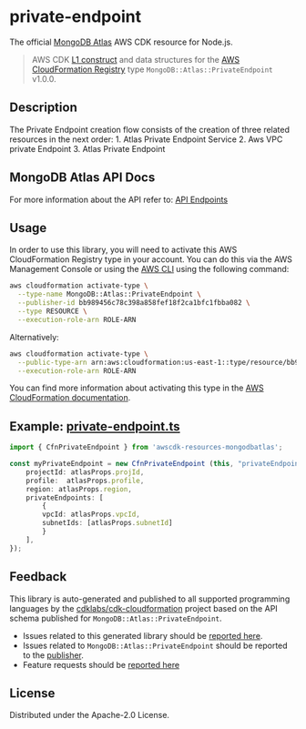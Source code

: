 # private-endpoint

The official [MongoDB Atlas](https://www.mongodb.com/) AWS CDK resource for Node.js.

> AWS CDK [L1 construct] and data structures for the [AWS CloudFormation Registry] type `MongoDB::Atlas::PrivateEndpoint` v1.0.0.

[L1 construct]: https://docs.aws.amazon.com/cdk/latest/guide/constructs.html
[AWS CloudFormation Registry]: https://docs.aws.amazon.com/AWSCloudFormation/latest/UserGuide/registry.html

## Description

The Private Endpoint creation flow consists of the creation of three related resources in the next order: 1. Atlas Private Endpoint Service 2. Aws VPC private Endpoint 3. Atlas Private Endpoint

## MongoDB Atlas API Docs

For more information about the API refer to: [API Endpoints](https://www.mongodb.com/docs/atlas/reference/api-resources-spec/#tag/Private-Endpoint-Services)

## Usage

In order to use this library, you will need to activate this AWS CloudFormation Registry type in your account. You can do this via the AWS Management Console or using the [AWS CLI](https://aws.amazon.com/cli/) using the following command:

```sh
aws cloudformation activate-type \
  --type-name MongoDB::Atlas::PrivateEndpoint \
  --publisher-id bb989456c78c398a858fef18f2ca1bfc1fbba082 \
  --type RESOURCE \
  --execution-role-arn ROLE-ARN
```

Alternatively:

```sh
aws cloudformation activate-type \
  --public-type-arn arn:aws:cloudformation:us-east-1::type/resource/bb989456c78c398a858fef18f2ca1bfc1fbba082/MongoDB-Atlas-PrivateEndpoint \
  --execution-role-arn ROLE-ARN
```

You can find more information about activating this type in the [AWS CloudFormation documentation](https://docs.aws.amazon.com/AWSCloudFormation/latest/UserGuide/registry-public.html).

## Example: [private-endpoint.ts](../../../examples/l1-resources/private-endpoint.ts)
```ts
import { CfnPrivateEndpoint } from 'awscdk-resources-mongodbatlas';

const myPrivateEndpoint = new CfnPrivateEndpoint (this, "privateEndpoint", {
    projectId: atlasProps.projId,
    profile:  atlasProps.profile,
    region: atlasProps.region,
    privateEndpoints: [
        {
        vpcId: atlasProps.vpcId,
        subnetIds: [atlasProps.subnetId]
        }
    ],
});

```

## Feedback

This library is auto-generated and published to all supported programming languages by the [cdklabs/cdk-cloudformation] project based on the API schema published for `MongoDB::Atlas::PrivateEndpoint`.

* Issues related to this generated library should be [reported here](https://github.com/cdklabs/cdk-cloudformation/issues/new?title=Issue+with+%40cdk-cloudformation%2Fmongodb-atlas-privateendpoint+v1.0.0).
* Issues related to `MongoDB::Atlas::PrivateEndpoint` should be reported to the [publisher](https://github.com/mongodb/mongodbatlas-cloudformation-resources/issues).
* Feature requests should be [reported here](https://feedback.mongodb.com/forums/924145-atlas?category_id=392596)

[cdklabs/cdk-cloudformation]: https://github.com/cdklabs/cdk-cloudformation

## License

Distributed under the Apache-2.0 License.